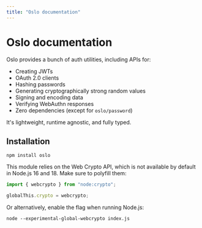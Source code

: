 ```yaml
---
title: "Oslo documentation"
---
```


# Oslo documentation

Oslo provides a bunch of auth utilities, including APIs for:

- Creating JWTs
- OAuth 2.0 clients
- Hashing passwords
- Generating cryptographically strong random values
- Signing and encoding data
- Verifying WebAuthn responses
- Zero dependencies (except for `oslo/password`)

It's lightweight, runtime agnostic, and fully typed.

## Installation

```
npm install oslo
```

This module relies on the Web Crypto API, which is not available by default in Node.js 16 and 18. Make sure to polyfill them:

```ts
import { webcrypto } from "node:crypto";

globalThis.crypto = webcrypto;
```

Or alternatively, enable the flag when running Node.js:

```
node --experimental-global-webcrypto index.js
```
